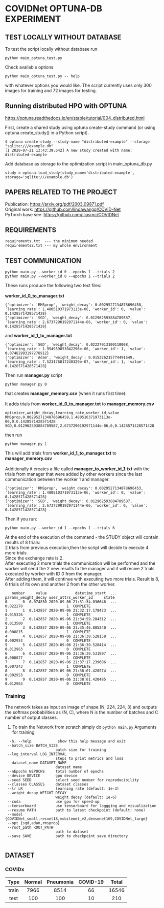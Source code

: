 # COVIDNet OPTUNA-DB EXPERIMENT

## TEST LOCALLY WITHOUT DATABASE

To test the script locally without database run
```
python main_optuna_test.py
```

Check available options

```
python main_optuna_test.py -- help
```
with whatever options you would like. The script currently uses only 300 images for training and 72 images for testing.

## Running distributed HPO with OPTUNA

https://optuna.readthedocs.io/en/stable/tutorial/004_distributed.html

First, create a shared study using optuna create-study command (or using optuna.create_study() in a Python script).
```
$ optuna create-study --study-name "distributed-example" --storage "sqlite:///example.db"
[I 2020-07-21 13:43:39,642] A new study created with name: distributed-example
```
Add database as storage to the optimization script in main_optuna_db.py 

```
study = optuna.load_study(study_name='distributed-example', storage='sqlite:///example.db')
```

## PAPERS RELATED TO THE PROJECT

Publication: https://arxiv.org/pdf/2003.09871.pdf <br>
Original work: https://github.com/lindawangg/COVID-Net <br>
PyTorch base see: https://github.com/iliasprc/COVIDNet


## REQUIREMENTS
```
requirements.txt  --- the minimum needed
requirements2.txt --- my whole environment
```
## TEST COMMUNICATION
```
python main.py --worker_id 0 --epochs 1 --trials 2
python main.py --worker_id 0 --epochs 1 --trials 2
```
These runs produce the following two text files: <br>
<br>
**worker_id_0_to_manager.txt**

```
{'optimizer': 'RMSprop', 'weight_decay': 0.0029527134878696458, 'learning_rate': 1.480510371973113e-06, 'worker_id': 0, 'value': 0.1428571428571428}
{'optimizer': 'SGD', 'weight_decay': 0.012962593884789587, 'learning_rate': 2.6737290192971144e-06, 'worker_id': 0, 'value': 0.1428571428571428}
```
and **worker_id_1_to_manager.txt**
```
{'optimizer': 'SGD', 'weight_decay': 0.02227013100110008, 'learning_rate': 1.954959853042296e-06, 'worker_id': 1, 'value': 0.07482993197278912}
{'optimizer': 'Adam', 'weight_decay': 0.015326215774491649, 'learning_rate': 7.523176817240329e-07, 'worker_id': 1, 'value': 0.1428571428571428}
```

Then run **manager.py** script
```
python manager.py 0
```

that creates **manager_memory.csv** (when it runs first time). <br>
<br>
It adds trials from **worker_id_0_to_manager.txt** to **manager_memory.csv**

```
optimizer,weight_decay,learning_rate,worker_id,value
RMSprop,0.0029527134878696458,1.480510371973113e-06,0,0.1428571428571428
SGD,0.012962593884789587,2.6737290192971144e-06,0,0.1428571428571428
```
then run

```
python manager.py 1
```
This will add trials from **worker_id_1_to_manager.txt** to **manager_memory.csv**  <br>
<br>
Additionally it creates a file called **manager_to_worker_id_1.txt** with the trials from manager that
were added by other workers since the last communication between the worker 1 and manager.

```
{'optimizer': 'RMSprop', 'weight_decay': 0.0029527134878696453, 'learning_rate': 1.480510371973113e-06, 'worker_id': 0, 'value': 0.1428571428571428}
{'optimizer': 'SGD', 'weight_decay': 0.012962593884789587, 'learning_rate': 2.6737290192971144e-06, 'worker_id': 0, 'value': 0.1428571428571428}

```
Then if you run:
```
python main.py --worker_id 1 --epochs 1 --trials 6
```
At the end of the execution of the command - the STUDY object will contain results of 8 trials:<br>
2 trials from previous execution,then the script will decide to execute 4 more trials. <br>
Since the exchange rate is 2.<br>
After executing 2 more trials the communication will be performed and the worker will send the 2 new results to the manager and it will recive 2 trials executed by worker with ID 0 from the manager. <br>
After adding them, it will continue with executing two more trials. Result is 8, 6 trials of its own and another 2 from the other worker.
```
   number     value             datetime_start  ... params_weight_decay user_attrs_worker_id     state
0       0  0.074830 2020-09-06 21:31:34.036646  ...            0.022270                    1  COMPLETE
1       1  0.142857 2020-09-06 21:32:17.178423  ...            0.015326                    1  COMPLETE
2       2  0.142857 2020-09-06 21:34:59.284312  ...            0.013500                    1  COMPLETE
3       3  0.142857 2020-09-06 21:35:46.885240  ...            0.000815                    1  COMPLETE
4       4  0.142857 2020-09-06 21:36:30.528158  ...            0.002953                    0  COMPLETE
5       5  0.142857 2020-09-06 21:36:30.528414  ...            0.012963                    0  COMPLETE
6       6  0.142857 2020-09-06 21:36:30.531897  ...            0.000027                    1  COMPLETE
7       7  0.142857 2020-09-06 21:37:17.239606  ...            0.007243                    1  COMPLETE
8       8  0.142857 2020-09-06 21:38:01.420274  ...            0.002953                    0  COMPLETE
9       9  0.142857 2020-09-06 21:38:01.420485  ...            0.012963                    0  COMPLETE

```

### Training

The network takes as input an image of shape (N, 224, 224, 3) and outputs the softmax probabilities as (N, C), where N is the number of batches and C number of output classes.

1. To train the Network from scratch simply do `python main.py` 
 Arguments for training 
 ```
   -h, --help            show this help message and exit
  --batch_size BATCH_SIZE
                        batch size for training
  --log_interval LOG_INTERVAL
                        steps to print metrics and loss
  --dataset_name DATASET_NAME
                        dataset name
  --nEpochs NEPOCHS     total number of epochs
  --device DEVICE       gpu device
  --seed SEED           select seed number for reproducibility
  --classes CLASSES     dataset classes
  --lr LR               learning rate (default: 1e-3)
  --weight_decay WEIGHT_DECAY
                        weight decay (default: 1e-6)
  --cuda                use gpu for speed-up
  --tensorboard         use tensorboard for loggging and visualization
  --resume PATH         path to latest checkpoint (default: none)
  --model {COVIDNet_small,resnet18,mobilenet_v2,densenet169,COVIDNet_large}
  --opt {sgd,adam,rmsprop}
  --root_path ROOT_PATH
                        path to dataset
  --save SAVE           path to checkpoint save directory


```

## DATASET


###  COVIDx 



|  Type | Normal | Pneumonia | COVID-19 | Total |
|:-----:|:------:|:---------:|:--------:|:-----:|
| train |  7966  |    8514   |    66    | 16546 |
|  test |   100  |     100   |    10    |   210 |
